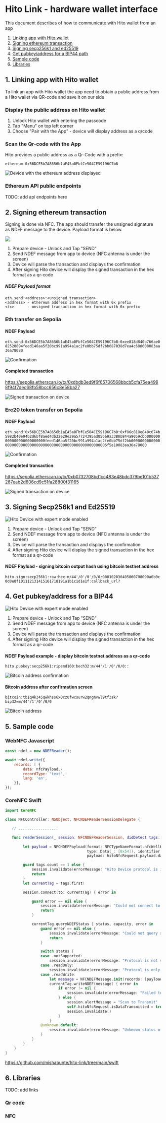 # Hito Link - hardware wallet interface 

This document describes of how to communicate with Hito wallet from an app

1. [Linking app with Hito wallet](#link)
1. [Signing ethereum transaction](#ethereum)
1. [Signing secp256k1 and ed25519](#expertsign)
1. [Get pubkey/address for a BIP44 path](#bip44) 
1. [Sample code](#sample)
1. [Libraries](#libs)


## <a name="link"/>1. Linking app with Hito wallet

To link an app with Hito wallet the app need to obtain a public address 
from a Hito wallet via QR-code and save it on our side 

### Display the public address on Hito wallet 
1. Unlock Hito wallet with entering the passcode
2. Tap "Menu" on top left corner
3. Choose "Pair with the App" - device will display address as a qrcode 

### Scan the Qr-code with the App

Hito provides a public address as a Qr-Code with a prefix:
```
ethereum:0x56DCE5b7A8656b1aE45a0FbfCe504CE59196C7b8
```

![Device with the ethereum address displayed](https://raw.githubusercontent.com/mishabunte/hito-link/main/img/hito_eth_address.jpeg)

### Ethereum API public endpoints

TODO: add api endpoints here

## <a name="ethereum"/>2. Signing ethereum transaction 

Signing is done via NFC. The app should transfer the unsigned signature  
as NDEF message to the device. Payload format is below.

![](https://raw.githubusercontent.com/mishabunte/hito-link/main/img/send.jpeg)

1. Prepare device - Unlock and Tap "SEND"
2. Send NDEF message from app to device (NFC antenna is under the screen)
3. Device will parse the transaction and displays the confirmation
4. After signing Hito device will display the signed transaction in 
the hex format as a qr-code

##### NDEF Payload format
```
eth.send:<address>:<unsigned_transaction>
<address> - ethereum address in hex format with 0x prefix
<tx>      - unsigned transaction in hex format with 0x prefix
```



### Eth transfer on Sepolia 

#### NDEF Payload

`eth.send:0x56DCE5b7A8656b1aE45a0FbfCe504CE59196C7b8:0xee818d840b766ae082520894feed146aa5f20bc991a994a1ac2fe0bb75df2bb087038d7ea4c680008083aa36a78080`

![Confirmation](https://raw.githubusercontent.com/mishabunte/hito-link/main/img/eth_confirm.jpeg)


#### Completed transaction
https://sepolia.etherscan.io/tx/0xdbdb3ed9f6f65706568bbcb5cfa75ea4998f94f7dec68fb58bcc656c8e58ba27

![Signed transaction on device](https://raw.githubusercontent.com/mishabunte/hito-link/main/img/signed_transaction.jpeg)


### Erc20 token transfer on Sepolia 

#### NDEF Payload
`eth.send:0x56DCE5b7A8656b1aE45a0FbfCe504CE59196C7b8:0xf86c818e840c674b5982b40e94b2d6bf8aed4db22e29e29a57724395ad05669a3380b844a9059cbb000000000000000000000000feed146aa5f20bc991a994a1ac2fe0bb75df2bb00000000000000000000000000000000000000000000000000000000005f5e10083aa36a78080`

![Confirmation](https://raw.githubusercontent.com/mishabunte/hito-link/main/img/erc20_confirm.jpeg)


#### Completed transaction
https://sepolia.etherscan.io/tx/0xb0732708bd1cc483e48bdc379be101b537267eab2d606cd9c51fa28800f31165

![Signed transaction on device](https://raw.githubusercontent.com/mishabunte/hito-link/main/img/signed_erc20.jpeg)



## <a name="expertsign"/>3. Signing Secp256k1 and Ed25519 

![Hito Device with expert mode enabled](https://raw.githubusercontent.com/mishabunte/hito-link/main/img/expertmode.jpeg)

1. Prepare device - Unlock and Tap "SEND"
2. Send NDEF message from app to device (NFC antenna is under the screen)
3. Device will parse the transaction and displays the confirmation
4. After signing Hito device will display the signed transaction in 
the hex format as a qr-code

#### NDEF Payload - signing bitcoin output hash using bitcoin testnet address  
`
hito.sign:secp256k1:raw:hex:m/44'/0'/0'/0/0:000102030405060708090a0b0c0d0e0f101112131415161718191a1b1c1d1e1f:callback_url?
`

## <a name="bip44"/>4. Get pubkey/address for a BIP44  

![Hito Device with expert mode enabled](https://raw.githubusercontent.com/mishabunte/hito-link/main/img/expertmode.jpeg)

1. Prepare device - Unlock and Tap "SEND"
2. Send NDEF message from app to device (NFC antenna is under the screen)
3. Device will parse the transaction and displays the confirmation
4. After signing Hito device will display the signed transaction in 
the hex format as a qr-code

#### NDEF Payload example - display bitcoin testnet address as a qr-code
```
hito.pubkey:secp256k1:ripemd160:bech32:m/44'/1'/0'/0/0::
````

![Bitcoin address confirmation](https://raw.githubusercontent.com/mishabunte/hito-link/main/img/bitcoin_confirm.jpeg)


#### Bitcoin address after confirmation screen
```
bitcoin:tb1q4k345qwkhss6x0cz0fwcsurw2qngmvwl9tf3sk?bip32=m/44'/1'/0'/0/0
```

![Bitcoin address](https://raw.githubusercontent.com/mishabunte/hito-link/main/img/bitcoin_qr.jpeg)


## <a name="sample"/>5. Sample code

### WebNFC Javascript

```javascript
const ndef = new NDEFReader();

await ndef.write({ 
    records: [ {                                
        data: nfcPayload,·                                                 
        recordType: "text",·                                            
        lang: 'en',                                                     
    }],
});      

```


### CoreNFC Swift 

```swift
import CoreNFC

class NFCController: NSObject, NFCNDEFReaderSessionDelegate {

   // ..................

   func readerSession(_ session: NFCNDEFReaderSession, didDetect tags: [NFCNDEFTag]) {
        
        let payload = NFCNDEFPayload(format: NFCTypeNameFormat.nfcWellKnown,
                                     type: Data(_: [0x54]), identifier: Data(),
                                     payload: hitoNfcRequest.payload.data(using: .utf8)!)

        guard tags.count == 1 else {
            session.invalidate(errorMessage: "Hito Device protocol is invalid.")
            return
        }
        let currentTag = tags.first!

        session.connect(to: currentTag) { error in

            guard error == nil else {
                session.invalidate(errorMessage: "Could not connect to Hito Wallet.")
                return
            }

            currentTag.queryNDEFStatus { status, capacity, error in
                guard error == nil else {
                    session.invalidate(errorMessage: "Could not query status of Hito Wallet.")
                    return
                }

                switch status {
                case .notSupported:
                    session.invalidate(errorMessage: "Protocol is not supported.")
                case .readOnly:
                    session.invalidate(errorMessage: "Protocol is only readable.")
                case .readWrite:
                    let message = NFCNDEFMessage.init(records: [payload])
                    currentTag.writeNDEF(message) { error in
                        if error != nil {
                            session.invalidate(errorMessage: "Failed to write message.")
                        } else {
                            session.alertMessage = "Scan to Transmit"
                            self.hitoNfcRequest.isDataTransmitted = true
                            session.invalidate()
                        }
                    }
                @unknown default:
                    session.invalidate(errorMessage: "Unknown status of device.")
                }
            }
        }
    }
}
```

https://github.com/mishabunte/hito-link/tree/main/swift

## <a name="libs"/>6. Libraries

TODO: add links

### Qr code
### NFC 




